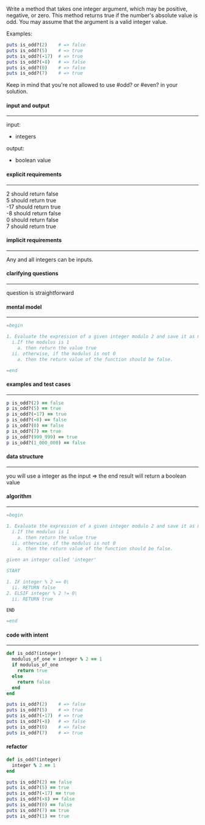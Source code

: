 Write a method that takes one integer argument, which may be positive, 
negative, or zero. This method returns true if the number's absolute value is 
odd. You may assume that the argument is a valid integer value.

Examples:
``` ruby
puts is_odd?(2)    # => false
puts is_odd?(5)    # => true
puts is_odd?(-17)  # => true
puts is_odd?(-8)   # => false
puts is_odd?(0)    # => false
puts is_odd?(7)    # => true
```

Keep in mind that you're not allowed to use #odd? or #even? in your solution.

#### input and output
---

input:
* integers

output:
* boolean value

#### explicit requirements
---

2 should return false\
5 should return true\
-17 should return true\
-8 should return false\
0 should return false\
7 should return true

#### implicit requirements
---

Any and all integers can be inputs.

#### clarifying questions
---

question is straightforward

#### mental model
---
``` ruby
=begin

1. Evaluate the expression of a given integer modulo 2 and save it as modulus
  i.If the modulus is 1
    a. then return the value true
  ii. otherwise, if the modulus is not 0
    a. then the return value of the function should be false.

=end


```

#### examples and test cases
---

``` ruby
p is_odd?(2) == false
p is_odd?(5) == true
p is_odd?(-17) == true
p is_odd?(-8) == false
p is_odd?(0) == false
p is_odd?(7) == true
p is_odd?(999_999) == true
p is_odd?(1_000_000) == false
```

#### data structure
---

you will use a integer as the input => the end result will return a boolean value

#### algorithm
---
``` ruby
=begin

1. Evaluate the expression of a given integer modulo 2 and save it as modulus
  i.If the modulus is 1
    a. then return the value true
  ii. otherwise, if the modulus is not 0
    a. then the return value of the function should be false.

given an integer called 'integer'

START

1. IF integer % 2 == 0\
  ii. RETURN false
2. ELSIF integer % 2 != 0\
  ii. RETURN true

END

=end
```
#### code with intent

---

``` ruby
def is_odd?(integer)
  modulus_of_one = integer % 2 == 1
  if modulus_of_one
    return true
  else
    return false
  end
end

puts is_odd?(2)    # => false
puts is_odd?(5)    # => true
puts is_odd?(-17)  # => true
puts is_odd?(-8)   # => false
puts is_odd?(0)    # => false
puts is_odd?(7)    # => true
```

#### refactor

``` ruby
def is_odd?(integer)
  integer % 2 == 1
end

puts is_odd?(2) == false
puts is_odd?(5) == true
puts is_odd?(-17) == true
puts is_odd?(-8) == false
puts is_odd?(0) == false
puts is_odd?(7) == true
puts is_odd?(1) == true
```
